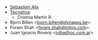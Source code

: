 - [Sebastien Alix](sebastien.alix@osiell.com)
- [Tecnativa](https://www.tecnativa.com):
  - Cristina Martin R.
- Bjorn Billen \<<bjorn.billen@dynapps.be>\>
- Foram Shah \<<foram.shah@initos.com>\>
- Juan Ignacio Roverp \<<jr@adhoc.com.ar>\>
